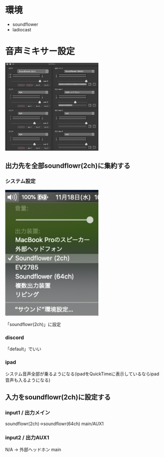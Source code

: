 # 環境
- soundflower
- ladiocast

# 音声ミキサー設定

<img src="./ladiocast_setting.png" width="300px">

## 出力先を全部soundflowr(2ch)に集約する
### システム設定

<img src="./system_sound_setting.png" width="300px">

「soundflowr(2ch)」に設定

### discord
「default」でいい
### ipad
システム音声全部が乗るようになる(ipadをQuickTimeに表示しているならipad音声も入るようになる)

## 入力をsoundflowr(2ch)に設定する
### input1 / 出力メイン
soundflowr(2ch)->soundflowr(64ch)
main/AUX1
### input2 / 出力AUX1
N/A -> 外部ヘッドホン
main

